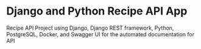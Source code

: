 # Django and Python Recipe API App
Recipe API Project using Django, Django REST framework, Python, PostgreSQL, Docker, and Swagger UI for the automated documentation for API
